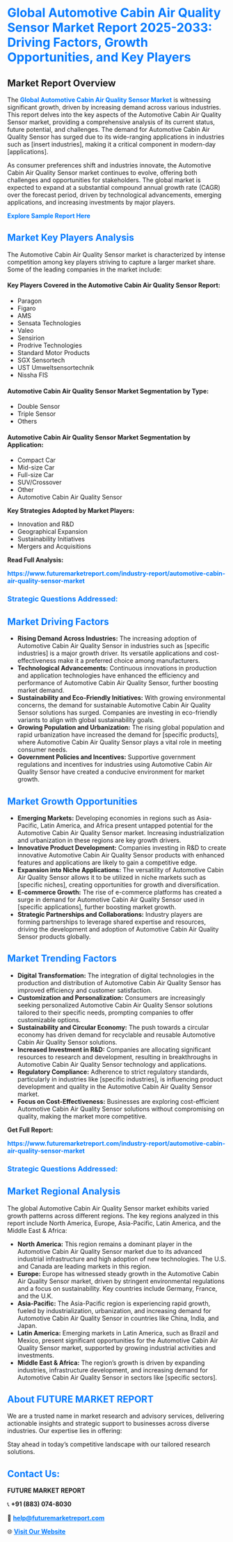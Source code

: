 <h1 style="color: #007BFF;">Global Automotive Cabin Air Quality Sensor Market Report 2025-2033: Driving Factors, Growth Opportunities, and Key Players</h1>

<section id="overview">
<h2>Market Report Overview</h2>
<p>The <a href="https://www.futuremarketreport.com/industry-report/automotive-cabin-air-quality-sensor-market" style="color: #007BFF; text-decoration: none;"><strong>Global Automotive Cabin Air Quality Sensor Market</strong></a> is witnessing significant growth, driven by increasing demand across various industries. This report delves into the key aspects of the Automotive Cabin Air Quality Sensor market, providing a comprehensive analysis of its current status, future potential, and challenges. The demand for Automotive Cabin Air Quality Sensor has surged due to its wide-ranging applications in industries such as [insert industries], making it a critical component in modern-day [applications].</p>
<p>As consumer preferences shift and industries innovate, the Automotive Cabin Air Quality Sensor market continues to evolve, offering both challenges and opportunities for stakeholders. The global market is expected to expand at a substantial compound annual growth rate (CAGR) over the forecast period, driven by technological advancements, emerging applications, and increasing investments by major players.</p>
</section>

<section id="overview">
<p><a href="https://www.futuremarketreport.com/request-sample/reportId=105777" style="color: #007BFF; text-decoration: none;"><strong>Explore Sample Report Here</strong></a></p>
</section>

<section id="key-players">
<h2 style="color: #007BFF;">Market Key Players Analysis</h2>
<p>The Automotive Cabin Air Quality Sensor market is characterized by intense competition among key players striving to capture a larger market share. Some of the leading companies in the market include:</p>
<h4>Key Players Covered in the Automotive Cabin Air Quality Sensor Report:</h4>
<ul><li>Paragon</li><li>Figaro</li><li>AMS</li><li>Sensata Technologies</li><li>Valeo</li><li>Sensirion</li><li>Prodrive Technologies</li><li>Standard Motor Products</li><li>SGX Sensortech</li><li>UST Umweltsensortechnik</li><li>Nissha FIS</li></ul>
<h4>Automotive Cabin Air Quality Sensor Market Segmentation by Type:</h4>
<ul><li>Double Sensor</li><li>Triple Sensor</li><li>Others</li></ul>

<h4>Automotive Cabin Air Quality Sensor Market Segmentation by Application:</h4>
<ul><li>Compact Car</li><li>Mid-size Car</li><li>Full-size Car</li><li>SUV/Crossover</li><li>Other</li><li>Automotive Cabin Air Quality Sensor</li></ul>
<p><strong>Key Strategies Adopted by Market Players:</strong></p>
<ul>
<li>Innovation and R&D</li>
<li>Geographical Expansion</li>
<li>Sustainability Initiatives</li>
<li>Mergers and Acquisitions</li>
</ul>
</section>

<section>
<p><strong>Read Full Analysis: </strong></p><a href="https://www.futuremarketreport.com/industry-report/automotive-cabin-air-quality-sensor-market" style="color: #007BFF; text-decoration: none;"><strong>https://www.futuremarketreport.com/industry-report/automotive-cabin-air-quality-sensor-market</strong></a>
<h3 style="color: #007BFF;">Strategic Questions Addressed:</h3>
</section>

<section id="driving-factors">
<h2 style="color: #007BFF;">Market Driving Factors</h2>
<ul>
<li><strong>Rising Demand Across Industries:</strong> The increasing adoption of Automotive Cabin Air Quality Sensor in industries such as [specific industries] is a major growth driver. Its versatile applications and cost-effectiveness make it a preferred choice among manufacturers.</li>
<li><strong>Technological Advancements:</strong> Continuous innovations in production and application technologies have enhanced the efficiency and performance of Automotive Cabin Air Quality Sensor, further boosting market demand.</li>
<li><strong>Sustainability and Eco-Friendly Initiatives:</strong> With growing environmental concerns, the demand for sustainable Automotive Cabin Air Quality Sensor solutions has surged. Companies are investing in eco-friendly variants to align with global sustainability goals.</li>
<li><strong>Growing Population and Urbanization:</strong> The rising global population and rapid urbanization have increased the demand for [specific products], where Automotive Cabin Air Quality Sensor plays a vital role in meeting consumer needs.</li>
<li><strong>Government Policies and Incentives:</strong> Supportive government regulations and incentives for industries using Automotive Cabin Air Quality Sensor have created a conducive environment for market growth.</li>
</ul>
</section>

<section id="growth-opportunities">
<h2 style="color: #007BFF;">Market Growth Opportunities</h2>
<ul>
<li><strong>Emerging Markets:</strong> Developing economies in regions such as Asia-Pacific, Latin America, and Africa present untapped potential for the Automotive Cabin Air Quality Sensor market. Increasing industrialization and urbanization in these regions are key growth drivers.</li>
<li><strong>Innovative Product Development:</strong> Companies investing in R&D to create innovative Automotive Cabin Air Quality Sensor products with enhanced features and applications are likely to gain a competitive edge.</li>
<li><strong>Expansion into Niche Applications:</strong> The versatility of Automotive Cabin Air Quality Sensor allows it to be utilized in niche markets such as [specific niches], creating opportunities for growth and diversification.</li>
<li><strong>E-commerce Growth:</strong> The rise of e-commerce platforms has created a surge in demand for Automotive Cabin Air Quality Sensor used in [specific applications], further boosting market growth.</li>
<li><strong>Strategic Partnerships and Collaborations:</strong> Industry players are forming partnerships to leverage shared expertise and resources, driving the development and adoption of Automotive Cabin Air Quality Sensor products globally.</li>
</ul>
</section>

<section id="trending-factors">
<h2 style="color: #007BFF;">Market Trending Factors</h2>
<ul>
<li><strong>Digital Transformation:</strong> The integration of digital technologies in the production and distribution of Automotive Cabin Air Quality Sensor has improved efficiency and customer satisfaction.</li>
<li><strong>Customization and Personalization:</strong> Consumers are increasingly seeking personalized Automotive Cabin Air Quality Sensor solutions tailored to their specific needs, prompting companies to offer customizable options.</li>
<li><strong>Sustainability and Circular Economy:</strong> The push towards a circular economy has driven demand for recyclable and reusable Automotive Cabin Air Quality Sensor solutions.</li>
<li><strong>Increased Investment in R&D:</strong> Companies are allocating significant resources to research and development, resulting in breakthroughs in Automotive Cabin Air Quality Sensor technology and applications.</li>
<li><strong>Regulatory Compliance:</strong> Adherence to strict regulatory standards, particularly in industries like [specific industries], is influencing product development and quality in the Automotive Cabin Air Quality Sensor market.</li>
<li><strong>Focus on Cost-Effectiveness:</strong> Businesses are exploring cost-efficient Automotive Cabin Air Quality Sensor solutions without compromising on quality, making the market more competitive.</li>
</ul>
</section>

<section>
<p><strong>Get Full Report: </strong></p><a href="https://www.futuremarketreport.com/industry-report/automotive-cabin-air-quality-sensor-market" style="color: #007BFF; text-decoration: none;"><strong>https://www.futuremarketreport.com/industry-report/automotive-cabin-air-quality-sensor-market</strong></a>
<h3 style="color: #007BFF;">Strategic Questions Addressed:</h3>
</section>


<section id="regional-analysis">
<h2 style="color: #007BFF;">Market Regional Analysis</h2>
<p>The global Automotive Cabin Air Quality Sensor market exhibits varied growth patterns across different regions. The key regions analyzed in this report include North America, Europe, Asia-Pacific, Latin America, and the Middle East & Africa:</p>
<ul>
<li><strong>North America:</strong> This region remains a dominant player in the Automotive Cabin Air Quality Sensor market due to its advanced industrial infrastructure and high adoption of new technologies. The U.S. and Canada are leading markets in this region.</li>
<li><strong>Europe:</strong> Europe has witnessed steady growth in the Automotive Cabin Air Quality Sensor market, driven by stringent environmental regulations and a focus on sustainability. Key countries include Germany, France, and the U.K.</li>
<li><strong>Asia-Pacific:</strong> The Asia-Pacific region is experiencing rapid growth, fueled by industrialization, urbanization, and increasing demand for Automotive Cabin Air Quality Sensor in countries like China, India, and Japan.</li>
<li><strong>Latin America:</strong> Emerging markets in Latin America, such as Brazil and Mexico, present significant opportunities for the Automotive Cabin Air Quality Sensor market, supported by growing industrial activities and investments.</li>
<li><strong>Middle East & Africa:</strong> The region’s growth is driven by expanding industries, infrastructure development, and increasing demand for Automotive Cabin Air Quality Sensor in sectors like [specific sectors].</li>
</ul>
</section>

<footer>
<h2 style="color: #007BFF;">About FUTURE MARKET REPORT</h2>
<p>We are a trusted name in market research and advisory services, delivering actionable insights and strategic support to businesses across diverse industries. Our expertise lies in offering:</p>

<p>Stay ahead in today’s competitive landscape with our tailored research solutions.</p>

<h2 style="color: #007BFF;">Contact Us:</h2>
<p><strong>FUTURE MARKET REPORT</strong></p>
<p>📞 <strong>+91 (883) 074-8030</strong></p>
<p>📧 <strong><a href="mailto:help@futuremarketreport.com" style="color: #007BFF;">help@futuremarketreport.com</a></strong></p>
<p>🌐 <strong><a href="https://www.futuremarketreport.com/" style="color: #007BFF;">Visit Our Website</a></strong></p>
</footer>